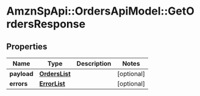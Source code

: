 # AmznSpApi::OrdersApiModel::GetOrdersResponse

## Properties
Name | Type | Description | Notes
------------ | ------------- | ------------- | -------------
**payload** | [**OrdersList**](OrdersList.md) |  | [optional] 
**errors** | [**ErrorList**](ErrorList.md) |  | [optional] 

